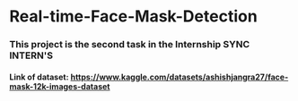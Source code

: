# Real-time-Face-Mask-Detection
### This project is the second task in the Internship SYNC INTERN'S
#### Link of dataset: https://www.kaggle.com/datasets/ashishjangra27/face-mask-12k-images-dataset

